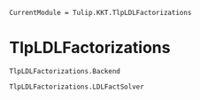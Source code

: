 ```@meta
CurrentModule = Tulip.KKT.TlpLDLFactorizations
```

# TlpLDLFactorizations

```@docs
TlpLDLFactorizations.Backend
```

```@docs
TlpLDLFactorizations.LDLFactSolver
```